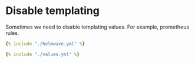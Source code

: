 # Disable templating

Sometimes we need to disable templating values. For example, prometheus rules.

```yaml title="helmwave.yml"
{% include "./helmwave.yml" %}
```


```yaml title="values.yml"
{% include "./values.yml" %}
```
